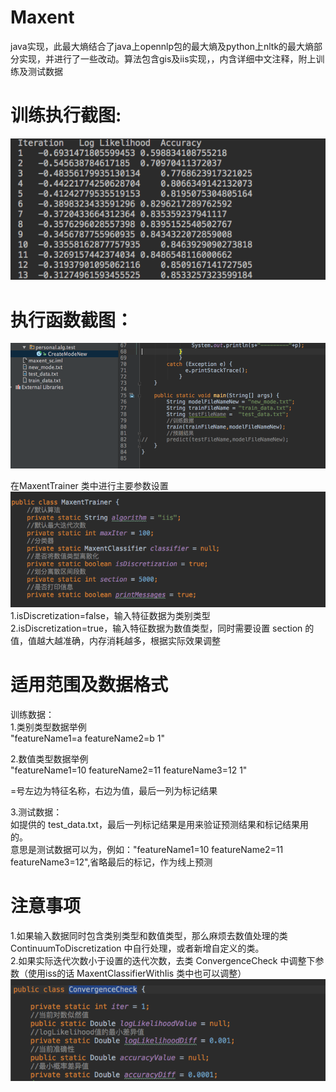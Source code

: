 # Maxent
java实现，此最大熵结合了java上opennlp包的最大熵及python上nltk的最大熵部分实现，并进行了一些改动。算法包含gis及iis实现，，内含详细中文注释，附上训练及测试数据<br>

# 训练执行截图:<br>
![image](https://github.com/sccuncai/Maxent/raw/master/Screenshots/1.png)

# 执行函数截图：<br>
![image](https://github.com/sccuncai/Maxent/raw/master/Screenshots/2.png)

在MaxentTrainer 类中进行主要参数设置<br>
![image](https://github.com/sccuncai/Maxent/raw/master/Screenshots/3.png)<br>
1.isDiscretization=false，输入特征数据为类别类型<br>
2.isDiscretization=true，输入特征数据为数值类型，同时需要设置 section 的值，值越大越准确，内存消耗越多，根据实际效果调整<br>

# 适用范围及数据格式
训练数据：<br>
1.类别类型数据举例<br>
"featureName1=a featureName2=b 1"<br>

2.数值类型数据举例<br>
"featureName1=10 featureName2=11 featureName3=12 1"<br>

=号左边为特征名称，右边为值，最后一列为标记结果<br>

3.测试数据：<br>
如提供的 test_data.txt，最后一列标记结果是用来验证预测结果和标记结果用的。<br>
意思是测试数据可以为，例如："featureName1=10 featureName2=11 featureName3=12",省略最后的标记，作为线上预测<br>


# 注意事项<br>
1.如果输入数据同时包含类别类型和数值类型，那么麻烦去数值处理的类 ContinuumToDiscretization 中自行处理，或者新增自定义的类。<br>
2.如果实际迭代次数小于设置的迭代次数，去类 ConvergenceCheck 中调整下参数（使用iss的话 MaxentClassifierWithIis 类中也可以调整）<br>
![image](https://github.com/sccuncai/Maxent/raw/master/Screenshots/4.png)
